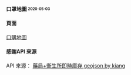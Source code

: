 #### 口罩地圖 <sub><sup>2020-05-03</sup></sub>

#### 頁面
[口購地圖](https://villager8787.github.io/mask/)

#### 感謝API 來源
API 來源： [藥局+衛生所即時庫存 geojson by kiang](https://raw.githubusercontent.com/kiang/pharmacies/master/json/points.json)

